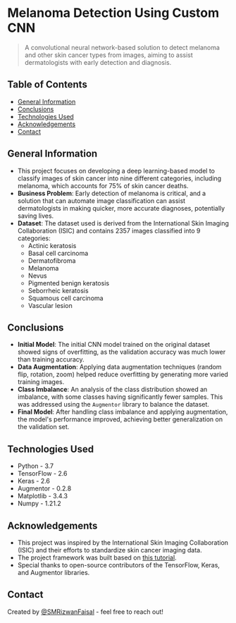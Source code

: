 # Melanoma Detection Using Custom CNN
> A convolutional neural network-based solution to detect melanoma and other skin cancer types from images, aiming to assist dermatologists with early detection and diagnosis.

## Table of Contents
* [General Information](#general-information)
* [Conclusions](#conclusions)
* [Technologies Used](#technologies-used)
* [Acknowledgements](#acknowledgements)
* [Contact](#contact)

## General Information
- This project focuses on developing a deep learning-based model to classify images of skin cancer into nine different categories, including melanoma, which accounts for 75% of skin cancer deaths.
- **Business Problem**: Early detection of melanoma is critical, and a solution that can automate image classification can assist dermatologists in making quicker, more accurate diagnoses, potentially saving lives.
- **Dataset**: The dataset used is derived from the International Skin Imaging Collaboration (ISIC) and contains 2357 images classified into 9 categories:
  - Actinic keratosis
  - Basal cell carcinoma
  - Dermatofibroma
  - Melanoma
  - Nevus
  - Pigmented benign keratosis
  - Seborrheic keratosis
  - Squamous cell carcinoma
  - Vascular lesion

## Conclusions
- **Initial Model**: The initial CNN model trained on the original dataset showed signs of overfitting, as the validation accuracy was much lower than training accuracy.
- **Data Augmentation**: Applying data augmentation techniques (random flip, rotation, zoom) helped reduce overfitting by generating more varied training images.
- **Class Imbalance**: An analysis of the class distribution showed an imbalance, with some classes having significantly fewer samples. This was addressed using the `Augmentor` library to balance the dataset.
- **Final Model**: After handling class imbalance and applying augmentation, the model's performance improved, achieving better generalization on the validation set.

## Technologies Used
- Python - 3.7
- TensorFlow - 2.6
- Keras - 2.6
- Augmentor - 0.2.8
- Matplotlib - 3.4.3
- Numpy - 1.21.2

## Acknowledgements
- This project was inspired by the International Skin Imaging Collaboration (ISIC) and their efforts to standardize skin cancer imaging data.
- The project framework was built based on [this tutorial](https://www.tensorflow.org/tutorials/images/classification).
- Special thanks to open-source contributors of the TensorFlow, Keras, and Augmentor libraries.

## Contact
Created by [@SMRizwanFaisal](https://github.com/SMRizwanFaisal) - feel free to reach out!
